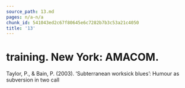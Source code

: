 ```yaml
---
source_path: 13.md
pages: n/a-n/a
chunk_id: 541043ed2c67f80645e6c7282b7b3c53a21c4050
title: '13'
---
```

# training. New York: AMACOM.

Taylor, P., & Bain, P. (2003). ‘Subterranean worksick blues’: Humour as subversion in two call
